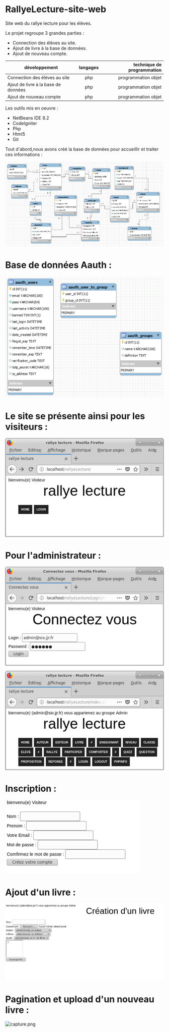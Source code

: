 # RallyeLecture-site-web

Site web du rallye lecture pour les élèves.

Le projet regroupe 3 grandes parties :

* Connection des élèves au site.
* Ajout de livre à la base de données.
* Ajout de nouveau compte.
 
 |développement          |langages |technique de programmation                           |
|-----------------------|:-------:|----------------------------------------------------:|
|Connection des élèves au site |php|programmation objet|
|Ajout de livre à la base de données|php|programmation objet|
|Ajout de nouveau compte|php|programmation objet|

Les outils mis en oeuvre : 

* NetBeans IDE 8.2
* CodeIgniter
* Php
* Html5
* Git

Tout d'abord,nous avons créé la base de données pour accueillir et traiter ces informations :

![Capture.png](https://github.com/adesheulles/RallyeLecture-site-web/blob/master/BddRallyeLecture.PNG)

# Base de données Aauth :
 
![Capture.png](https://github.com/adesheulles/RallyeLecture-site-web/blob/master/DB_Schema_Aauth.PNG)

# Le site se présente ainsi pour les visiteurs :


![Capture.png](https://github.com/adesheulles/RallyeLecture-site-web/blob/master/rlHomeVisiteur.png)


# Pour l'administrateur :


![capture.png](https://github.com/adesheulles/RallyeLecture-site-web/blob/master/rlLogin.png)

![capture.png](https://github.com/adesheulles/RallyeLecture-site-web/blob/master/rlHomeAdmin.png)

# Inscription :

![capture.png](https://github.com/adesheulles/RallyeLecture-site-web/blob/master/Inscription.png)

# Ajout d'un livre :

![capture.png](https://github.com/adesheulles/RallyeLecture-site-web/blob/master/LivreCr%C3%A9ation.png)

# Pagination et upload d'un nouveau livre :

![capture.png](https://github.com/adesheulles/RallyeLecture-site-web/blob/master/PaginationApresCr%C3%A9ationLivre.PNG)

